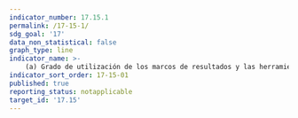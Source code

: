 ```yaml
---
indicator_number: 17.15.1
permalink: /17-15-1/
sdg_goal: '17'
data_non_statistical: false
graph_type: line
indicator_name: >-
    (a) Grado de utilización de los marcos de resultados y las herramientas de planificación de los propios países por los proveedores de cooperación para el desarrollo
indicator_sort_order: 17-15-01
published: true
reporting_status: notapplicable
target_id: '17.15'
---
```

